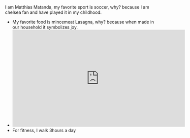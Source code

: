 I am Matthias Matanda,
my favorite sport is soccer, why? because I am chelsea fan and have played it in my childhood.

- My favorite food is mincemeat Lasagna, why? because when made in our household it symbolizes joy.
- <iframe width="560" height="315" src="https://www.youtube.com/embed/BZT8jqsc8lQ" title="YouTube video player" frameborder="0" allow="accelerometer; autoplay; clipboard-write; encrypted-media; gyroscope; picture-in-picture" allowfullscreen></iframe>
- For fitness, I walk 3hours a day
